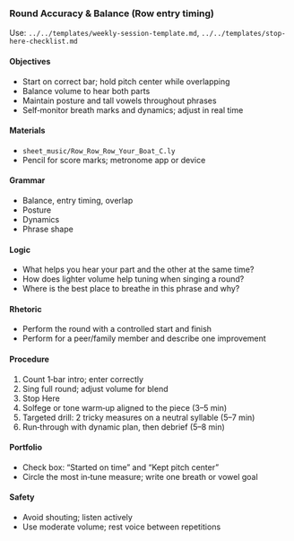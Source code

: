 ### Round Accuracy & Balance (Row entry timing)

Use: `../../templates/weekly-session-template.md`, `../../templates/stop-here-checklist.md`

#### Objectives
- Start on correct bar; hold pitch center while overlapping
- Balance volume to hear both parts
- Maintain posture and tall vowels throughout phrases
- Self‑monitor breath marks and dynamics; adjust in real time

#### Materials
- `sheet_music/Row_Row_Row_Your_Boat_C.ly`
- Pencil for score marks; metronome app or device

#### Grammar
- Balance, entry timing, overlap
- Posture
- Dynamics
- Phrase shape

#### Logic
- What helps you hear your part and the other at the same time?
- How does lighter volume help tuning when singing a round?
- Where is the best place to breathe in this phrase and why?

#### Rhetoric
- Perform the round with a controlled start and finish
- Perform for a peer/family member and describe one improvement

#### Procedure
1) Count 1‑bar intro; enter correctly
2) Sing full round; adjust volume for blend
3) Stop Here
4) Solfege or tone warm‑up aligned to the piece (3–5 min)
5) Targeted drill: 2 tricky measures on a neutral syllable (5–7 min)
6) Run‑through with dynamic plan, then debrief (5–8 min)

#### Portfolio
- Check box: “Started on time” and “Kept pitch center”
- Circle the most in‑tune measure; write one breath or vowel goal

#### Safety
- Avoid shouting; listen actively
- Use moderate volume; rest voice between repetitions

<!-- enriched: v1 -->
